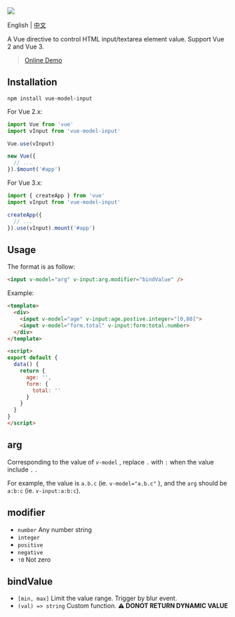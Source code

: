 <a href="https://www.npmjs.com/package/vue-model-input">
  <img src="https://img.shields.io/npm/v/vue-model-input.svg" />
</a>
<p>
  English | <a href="README.zh-CN.md">中文</a>
</p>

A Vue directive to control HTML input/textarea element value. Support Vue 2 and Vue 3.

> [Online Demo](https://satrong.github.io/v-input/packages/demo/dist/)


## Installation
```shell
npm install vue-model-input
```

For Vue 2.x:
```js
import Vue from 'vue'
import vInput from 'vue-model-input'

Vue.use(vInput)

new Vue({
  // ...
}).$mount('#app')
```

For Vue 3.x:
```js
import { createApp } from 'vue'
import vInput from 'vue-model-input'

createApp({
  // ...
}).use(vInput).mount('#app')
```

## Usage
The format is as follow:
```html
<input v-model="arg" v-input:arg.modifier="bindValue" />
```

Example:
```html
<template>
  <div>
    <input v-model="age" v-input:age.postive.integer="[0,80]">
    <input v-model="form.total" v-input:form:total.number>
  </div>
</template>

<script>
export default {
  data() {
    return {
      age: '',
      form: {
        total: ''
      }
    }
  }
}
</script>
```


## arg
Corresponding to the value of `v-model` , replace `.` with `:` when the value include `.` . 

For example, the value is `a.b.c` (ie. `v-model="a.b.c"` ), and the `arg` should be `a:b:c` (ie. `v-input:a:b:c`).


## modifier
- `number` Any number string
- `integer`
- `positive`
- `negative`
- `!0` Not zero


## bindValue
- `[min, max]` Limit the value range. Trigger by blur event.
- `(val) => string` Custom function. **⚠ DONOT RETURN DYNAMIC VALUE**
